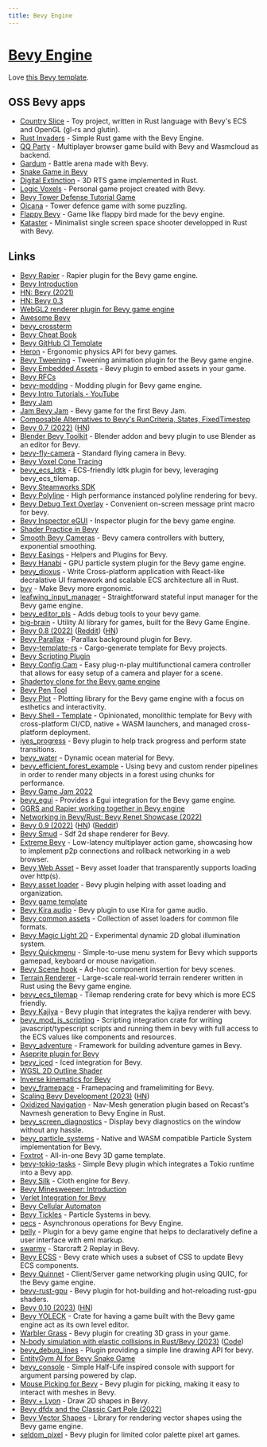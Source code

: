 ```yaml
---
title: Bevy Engine
---
```


# [Bevy Engine](https://bevyengine.org/)

Love [this Bevy template](https://github.com/NiklasEi/bevy_game_template).

## OSS Bevy apps

- [Country Slice](https://github.com/anopara/country-slice) - Toy project, written in Rust language with Bevy's ECS and OpenGL (gl-rs and glutin).
- [Rust Invaders](https://github.com/jeremychone-channel/rust-invaders) - Simple Rust game with the Bevy Engine.
- [QQ Party](https://github.com/alanpoon/qq_party) - Multiplayer browser game build with Bevy and Wasmcloud as backend.
- [Gardum](https://github.com/gardum-game/gardum) - Battle arena made with Bevy.
- [Snake Game in Bevy](https://github.com/marcusbuffett/bevy_snake)
- [Digital Extinction](https://github.com/DigitalExtinction/Game) - 3D RTS game implemented in Rust.
- [Logic Voxels](https://github.com/mwbryant/logic_voxels) - Personal game project created with Bevy.
- [Bevy Tower Defense Tutorial Game](https://github.com/mwbryant/bevy-tower-defense-tutorial)
- [Oicana](https://github.com/NiklasEi/oicana) - Tower defence game with some puzzling.
- [Flappy Bevy](https://github.com/TanTanDev/flappy_bevy) - Game like flappy bird made for the bevy engine.
- [Kataster](https://github.com/BorisBoutillier/Kataster) - Minimalist single screen space shooter developped in Rust with Bevy.

## Links

- [Bevy Rapier](https://github.com/dimforge/bevy_rapier) - Rapier plugin for the Bevy game engine.
- [Bevy Introduction](https://bevyengine.org/news/introducing-bevy/)
- [HN: Bevy (2021)](https://news.ycombinator.com/item?id=24123283)
- [HN: Bevy 0.3](https://news.ycombinator.com/item?id=24983956)
- [WebGL2 renderer plugin for Bevy game engine](https://github.com/mrk-its/bevy_webgl2)
- [Awesome Bevy](https://github.com/bevyengine/awesome-bevy)
- [bevy_crossterm](https://github.com/octotep/bevy_crossterm)
- [Bevy Cheat Book](https://bevy-cheatbook.github.io/)
- [Bevy GitHub CI Template](https://github.com/bevyengine/bevy_github_ci_template)
- [Heron](https://github.com/jcornaz/heron) - Ergonomic physics API for bevy games.
- [Bevy Tweening](https://github.com/djeedai/bevy_tweening) - Tweening animation plugin for the Bevy game engine.
- [Bevy Embedded Assets](https://github.com/vleue/bevy_embedded_assets) - Bevy plugin to embed assets in your game.
- [Bevy RFCs](https://github.com/bevyengine/rfcs)
- [bevy-modding](https://github.com/zylkowski/bevy-modding) - Modding plugin for Bevy game engine.
- [Bevy Intro Tutorials - YouTube](https://www.youtube.com/playlist?list=PLT_D88-MTFOPPl75g4WshL1Gx2bnGTUkz)
- [Bevy Jam](https://itch.io/jam/bevy-jam-1)
- [Jam Bevy Jam](https://github.com/killercup/marmalade) - Bevy game for the first Bevy Jam.
- [Composable Alternatives to Bevy's RunCriteria, States, FixedTimestep](https://github.com/IyesGames/iyes_loopless)
- [Bevy 0.7 (2022)](https://bevyengine.org/news/bevy-0-7/) ([HN](https://news.ycombinator.com/item?id=31043668))
- [Blender Bevy Toolkit](https://github.com/sdfgeoff/blender_bevy_toolkit) - Blender addon and bevy plugin to use Blender as an editor for Bevy.
- [bevy-fly-camera](https://github.com/mcpar-land/bevy_fly_camera) - Standard flying camera in Bevy.
- [Bevy Voxel Cone Tracing](https://github.com/cryscan/bevy-hikari)
- [bevy_ecs_ldtk](https://github.com/Trouv/bevy_ecs_ldtk) - ECS-friendly ldtk plugin for bevy, leveraging bevy_ecs_tilemap.
- [Bevy Steamworks SDK](https://github.com/HouraiTeahouse/bevy-steamworks)
- [Bevy Polyline](https://github.com/ForesightMiningSoftwareCorporation/bevy_polyline) - High performance instanced polyline rendering for bevy.
- [Bevy Debug Text Overlay](https://github.com/nicopap/bevy-debug-text-overlay) - Convenient on-screen message print macro for bevy.
- [Bevy Inspector eGUI](https://github.com/jakobhellermann/bevy-inspector-egui) - Inspector plugin for the bevy game engine.
- [Shader Practice in Bevy](https://github.com/wilk10/shader_practice)
- [Smooth Bevy Cameras](https://github.com/bonsairobo/smooth-bevy-cameras) - Bevy camera controllers with buttery, exponential smoothing.
- [Bevy Easings](https://github.com/vleue/bevy_easings) - Helpers and Plugins for Bevy.
- [Bevy Hanabi](https://github.com/djeedai/bevy_hanabi) - GPU particle system plugin for the Bevy game engine.
- [bevy_dioxus](https://github.com/JunichiSugiura/bevy_dioxus) - Write Cross-platform application with React-like decralative UI framework and scalable ECS architecture all in Rust.
- [bvy](https://github.com/cart/bvy) - Make Bevy more ergonomic.
- [leafwing_input_manager](https://github.com/Leafwing-Studios/leafwing_input_manager) - Straightforward stateful input manager for the Bevy game engine.
- [bevy_editor_pls](https://github.com/jakobhellermann/bevy_editor_pls) - Adds debug tools to your bevy game.
- [big-brain](https://github.com/zkat/big-brain) - Utility AI library for games, built for the Bevy Game Engine.
- [Bevy 0.8 (2022)](https://bevyengine.org/news/bevy-0-8/) ([Reddit](https://www.reddit.com/r/rust/comments/wc0sqc/bevy_08/)) ([HN](https://news.ycombinator.com/item?id=32287828))
- [Bevy Parallax](https://github.com/Corrosive-Games/bevy-parallax) - Parallax background plugin for Bevy.
- [Bevy-template-rs](https://github.com/taurr/bevy-template-rs) - Cargo-generate template for Bevy projects.
- [Bevy Scripting Plugin](https://github.com/makspll/bevy_mod_scripting)
- [Bevy Config Cam](https://github.com/BlackPhlox/bevy_config_cam) - Easy plug-n-play multifunctional camera controller that allows for easy setup of a camera and player for a scene.
- [Shadertoy clone for the Bevy game engine](https://github.com/eliotbo/bevy_shadertoy_wgsl)
- [Bevy Pen Tool](https://github.com/eliotbo/bevy_pen_tool)
- [Bevy Plot](https://github.com/eliotbo/bevy_plot) - Plotting library for the Bevy game engine with a focus on esthetics and interactivity.
- [Bevy Shell - Template](https://github.com/kurbos/bevy-shell-template) - Opinionated, monolithic template for Bevy with cross-platform CI/CD, native + WASM launchers, and managed cross-platform deployment.
- [iyes_progress](https://github.com/IyesGames/iyes_progress) - Bevy plugin to help track progress and perform state transitions.
- [bevy_water](https://github.com/Neopallium/bevy_water) - Dynamic ocean material for Bevy.
- [bevy_efficient_forest_example](https://github.com/pinkponk/bevy_efficient_forest_rendering) - Using bevy and custom render pipelines in order to render many objects in a forest using chunks for performance.
- [Bevy Game Jam 2022](https://github.com/DGriffin91/BevyJam2022)
- [bevy_egui](https://github.com/mvlabat/bevy_egui) - Provides a Egui integration for the Bevy game engine.
- [GGRS and Rapier working together in Bevy engine](https://github.com/cscorley/bevy_ggrs_rapier_example)
- [Networking in Bevy/Rust: Bevy Renet Showcase (2022)](https://www.youtube.com/watch?v=fBHO0yptg1Y)
- [Bevy 0.9 (2022)](https://bevyengine.org/news/bevy-0-9/) ([HN](https://news.ycombinator.com/item?id=33577284)) ([Reddit](https://www.reddit.com/r/rust/comments/ytiv2a/bevy_09/))
- [Bevy Smud](https://github.com/johanhelsing/bevy_smud) - Sdf 2d shape renderer for Bevy.
- [Extreme Bevy](https://github.com/johanhelsing/extreme_bevy) - Low-latency multiplayer action game, showcasing how to implement p2p connections and rollback networking in a web browser.
- [Bevy Web Asset](https://github.com/johanhelsing/bevy_web_asset) - Bevy asset loader that transparently supports loading over http(s).
- [Bevy asset loader](https://github.com/NiklasEi/bevy_asset_loader) - Bevy plugin helping with asset loading and organization.
- [Bevy game template](https://github.com/NiklasEi/bevy_game_template)
- [Bevy Kira audio](https://github.com/NiklasEi/bevy_kira_audio) - Bevy plugin to use Kira for game audio.
- [Bevy common assets](https://github.com/NiklasEi/bevy_common_assets) - Collection of asset loaders for common file formats.
- [Bevy Magic Light 2D](https://github.com/zaycev/bevy-magic-light-2d) - Experimental dynamic 2D global illumination system.
- [Bevy Quickmenu](https://github.com/terhechte/bevy_quickmenu) - Simple-to-use menu system for Bevy which supports gamepad, keyboard or mouse navigation.
- [Bevy Scene hook](https://github.com/nicopap/bevy-scene-hook) - Ad-hoc component insertion for bevy scenes.
- [Terrain Renderer](https://github.com/kurtkuehnert/terrain_renderer) - Large-scale real-world terrain renderer written in Rust using the Bevy game engine.
- [bevy_ecs_tilemap](https://github.com/StarArawn/bevy_ecs_tilemap) - Tilemap rendering crate for bevy which is more ECS friendly.
- [Bevy Kajiya](https://github.com/seabassjh/bevy-kajiya) - Bevy plugin that integrates the kajiya renderer with bevy.
- [bevy_mod_js_scripting](https://github.com/jakobhellermann/bevy_mod_js_scripting) - Scripting integration crate for writing javascript/typescript scripts and running them in bevy with full access to the ECS values like components and resources.
- [Bevy_adventure](https://github.com/hankjordan/bevy_adventure) - Framework for building adventure games in Bevy.
- [Aseprite plugin for Bevy](https://github.com/lerouxrgd/bevy_mod_aseprite)
- [bevy_iced](https://github.com/tasgon/bevy_iced) - Iced integration for Bevy.
- [WGSL 2D Outline Shader](https://github.com/theseatoad/bevy-simple-2d-outline)
- [Inverse kinematics for Bevy](https://github.com/Kurble/bevy_mod_inverse_kinematics)
- [bevy_framepace](https://github.com/aevyrie/bevy_framepace) - Framepacing and framelimiting for Bevy.
- [Scaling Bevy Development (2023)](https://bevyengine.org/news/scaling-bevy-development/) ([HN](https://news.ycombinator.com/item?id=34387062))
- [Oxidized Navigation](https://github.com/TheGrimsey/oxidized_navigation) - Nav-Mesh generation plugin based on Recast's Navmesh generation to Bevy Engine in Rust.
- [bevy_screen_diagnostics](https://github.com/laundmo/bevy_screen_diagnostics) - Display bevy diagnostics on the window without any hassle.
- [bevy_particle_systems](https://github.com/abnormalbrain/bevy_particle_systems) - Native and WASM compatible Particle System implementation for Bevy.
- [Foxtrot](https://github.com/janhohenheim/foxtrot) - All-in-one Bevy 3D game template.
- [bevy-tokio-tasks](https://github.com/EkardNT/bevy-tokio-tasks) - Simple Bevy plugin which integrates a Tokio runtime into a Bevy app.
- [Bevy Silk](https://github.com/ManevilleF/bevy_silk) - Cloth engine for Bevy.
- [Bevy Minesweeper: Introduction](https://dev.to/qongzi/series/16975)
- [Verlet Integration for Bevy](https://github.com/ManevilleF/bevy_verlet)
- [Bevy Cellular Automaton](https://github.com/ManevilleF/bevy_life)
- [Bevy Tickles](https://github.com/ManevilleF/bevy_tickles) - Particle Systems in bevy.
- [pecs](https://github.com/jkb0o/pecs) - Asynchronous operations for Bevy Engine.
- [belly](https://github.com/jkb0o/belly) - Plugin for a bevy game engine that helps to declaratively define a user interface with eml markup.
- [swarmy](https://github.com/sebosp/swarmy) - Starcraft 2 Replay in Bevy.
- [Bevy ECSS](https://github.com/afonsolage/bevy_ecss) - Bevy crate which uses a subset of CSS to update Bevy ECS components.
- [Bevy Quinnet](https://github.com/Henauxg/bevy_quinnet) - Client/Server game networking plugin using QUIC, for the Bevy game engine.
- [bevy-rust-gpu](https://github.com/Bevy-Rust-GPU/bevy-rust-gpu) - Bevy plugin for hot-building and hot-reloading rust-gpu shaders.
- [Bevy 0.10 (2023)](https://bevyengine.org/news/bevy-0-10/) ([HN](https://news.ycombinator.com/item?id=35045224))
- [Bevy YOLECK](https://github.com/idanarye/bevy-yoleck) - Crate for having a game built with the Bevy game engine act as its own level editor.
- [Warbler Grass](https://github.com/EmiOnGit/warbler_grass) - Bevy plugin for creating 3D grass in your game.
- [N-body simulation with elastic collisions in Rust/Bevy (2023)](https://bagnalla.github.io/posts/newton_bevy.html) ([Code](https://github.com/bagnalla/newton_bevy))
- [bevy_debug_lines](https://github.com/Toqozz/bevy_debug_lines) - Plugin providing a simple line drawing API for bevy.
- [EntityGym AI for Bevy Snake Game](https://github.com/cswinter/bevy-snake-ai)
- [bevy_console](https://github.com/RichoDemus/bevy-console) - Simple Half-Life inspired console with support for argument parsing powered by clap.
- [Mouse Picking for Bevy](https://github.com/aevyrie/bevy_mod_picking) - Bevy plugin for picking, making it easy to interact with meshes in Bevy.
- [Bevy + Lyon](https://github.com/Nilirad/bevy_prototype_lyon) - Draw 2D shapes in Bevy.
- [Bevy dfdx and the Classic Cart Pole (2022)](https://monadmonkey.com/bevy-dfdx-and-the-classic-cart-pole)
- [Bevy Vector Shapes](https://github.com/james-j-obrien/bevy_vector_shapes) - Library for rendering vector shapes using the Bevy game engine.
- [seldom_pixel](https://github.com/Seldom-SE/seldom_pixel) - Bevy plugin for limited color palette pixel art games.
